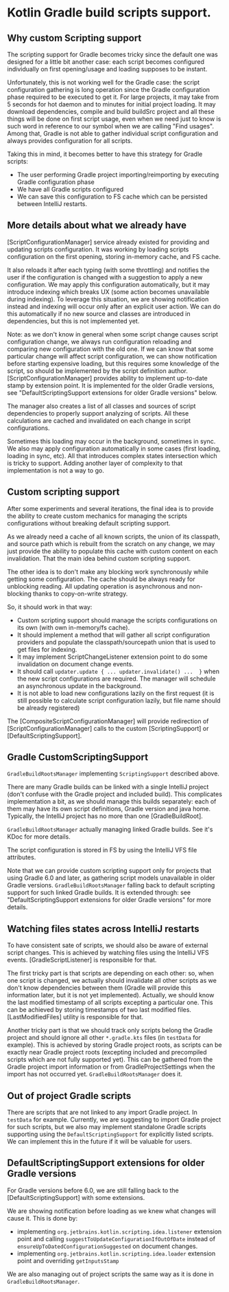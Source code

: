# Kotlin Gradle build scripts support.

## Why custom Scripting support

The scripting support for Gradle becomes tricky since the default one was designed for a little bit another case: each script becomes configured individually on first opening/usage and loading supposes to be instant. 

Unfortunately, this is not working well for the Gradle case: the script configuration gathering is long operation since the Gradle configuration phase required to be executed to get it. For large projects, it may take from 5 seconds for hot daemon and to minutes for initial project loading. It may download dependencies, compile and build buildSrc project and all these things will be done on first script usage, even when we need just to know is such word in reference to our symbol when we are calling "Find usages". Among that, Gradle is not able to gather individual script configuration and always provides configuration for all scripts.

Taking this in mind, it becomes better to have this strategy for Gradle scripts:
- The user performing Gradle project importing/reimporting by executing Gradle configuration phase
- We have all Gradle scripts configured
- We can save this configuration to FS cache which can be persisted between IntelliJ restarts.

## More details about what we already have

[ScriptConfigurationManager] service already existed for providing and updating scripts configuration. It was working by loading scripts configuration on the first opening, storing in-memory cache, and FS cache. 

It also reloads it after each typing (with some throttling) and notifies the user if the configuration is changed with a suggestion to apply a new configuration. We may apply this configuration automatically, but it may introduce indexing which breaks UX (some action becomes unavailable during indexing). To leverage this situation, we are showing notification instead and indexing will occur only after an explicit user action. We can do this automatically if no new source and classes are introduced in dependencies, but this is not implemented yet.

Note: as we don't know in general when some script change causes script configuration change, we always run configuration reloading and comparing new configuration with the old one. If we can know that some particular change will affect script configuration, we can show notification before starting expensive loading, but this requires some knowledge of the script, so should be implemented by the script definition author. [ScriptConfigurationManager] provides ability to implement up-to-date stamp by extension point. It is implemented for the older Gradle versions, see "DefaultScriptingSupport extensions for older Gradle versions" below.

The manager also creates a list of all classes and sources of script dependencies to properly support analyzing of scripts. All these calculations are cached and invalidated on each change in script configurations.

Sometimes this loading may occur in the background, sometimes in sync. We also may apply configuration automatically in some cases (first loading, loading in sync, etc). All that introduces complex states intersection which is tricky to support. Adding another layer of complexity to that implementation is not a way to go.

## Custom scripting support

After some experiments and several iterations, the final idea is to provide the ability to create custom mechanics for managing the scripts configurations without breaking default scripting support.

As we already need a cache of all known scripts, the union of its classpath, and source path which is rebuilt from the scratch on any change, we may just provide the ability to populate this cache with custom content on each invalidation. That the main idea behind custom scripting support.

The other idea is to don't make any blocking work synchronously while getting some configuration. The cache should be always ready for unblocking reading. All updating operation is asynchronous and non-blocking thanks to copy-on-write strategy.

So, it should work in that way:
- Custom scripting support should manage the scripts configurations on its own (with own in-memory/fs cache).
- It should implement a method that will gather all script configuration providers and populate the classpath/sourcepath union that is used to get files for indexing.
- It may implement ScriptChangeListener extension point to do some invalidation on document change events.
- It should call `updater.update { ... updater.invalidate() ...  }` when the new script configurations are required. The manager will schedule an asynchronous update in the background.
- It is not able to load new configurations lazily on the first request (it is still possible to calculate script configuration lazily, but file name should be already registered)

The [CompositeScriptConfigurationManager] will provide redirection of [ScriptConfigurationManager] calls to the custom [ScriptingSupport] or [DefaultScriptingSupport].

## Gradle CustomScriptingSupport

`GradleBuildRootsManager` implementing `ScriptingSupport` described above.

There are many Gradle builds can be linked with a single IntelliJ project (don't confuse with the Gradle project and included build). This complicates implementation a bit, as we should manage this builds separately: each of them may have its own script definitions, Gradle version and java home. Typically, the IntelliJ project has no more than one [GradleBuildRoot].

`GradleBuildRootsManager` actually managing linked Gradle builds. See it's KDoc for more details.

The script configuration is stored in FS by using the IntelliJ VFS file attributes.

Note that we can provide custom scripting support only for projects that using Gradle 6.0 and later, as gathering script models unavailable in older Gradle versions. `GradleBuildRootsManager` falling back to default scripting support for such linked Gradle builds. It is extended through: see "DefaultScriptingSupport extensions for older Gradle versions" for more details.

## Watching files states across IntelliJ restarts

To have consistent sate of scripts, we should also be aware of external script changes. This is achieved by watching files using the IntelliJ VFS events. [GradleScriptListener] is responsible for that.

The first tricky part is that scripts are depending on each other: so, when one script is changed, we actually should invalidate all other scripts as we don't know dependencies between them (Gradle will provide this information later, but it is not yet implemented). Actually, we should know the last modified timestamp of all scripts excepting a particular one. This can be achieved by storing timestamps of two last modified files. [LastModifiedFiles] utility is responsible for that.

Another tricky part is that we should track only scripts belong the Gradle project and should ignore all other `*.gradle.kts` files (in `testData` for example). This is achieved by storing Gradle project roots, as scripts can be exactly near Gradle project roots (excepting included and precompiled scripts which are not fully supported yet). This can be gathered from the Gradle project import information or from GradleProjectSettings when the import has not occurred yet. `GradleBuildRootsManager` does it.

## Out of project Gradle scripts

There are scripts that are not linked to any import Gradle project. In `testData` for example. Currently, we are suggesting to import Gradle project for such scripts, but we also may implement standalone Gradle scripts supporting using the `DefaultScriptingSupport` for explicitly listed scripts. We can implement this in the future if it will be valuable for users.

## DefaultScriptingSupport extensions for older Gradle versions

For Gradle versions before 6.0, we are still falling back to the [DefaultScriptingSupport] with some extensions.

We are showing notification before loading as we knew what changes will cause it. This is done by:
- implementing `org.jetbrains.kotlin.scripting.idea.listener` extension point and calling `suggestToUpdateConfigurationIfOutOfDate` instead of `ensureUpToDatedConfigurationSuggested` on document changes.
- implementing `org.jetbrains.kotlin.scripting.idea.loader` extension point and overriding `getInputsStamp`

We are also managing out of project scripts the same way as it is done in `GradleBuildRootsManager`.